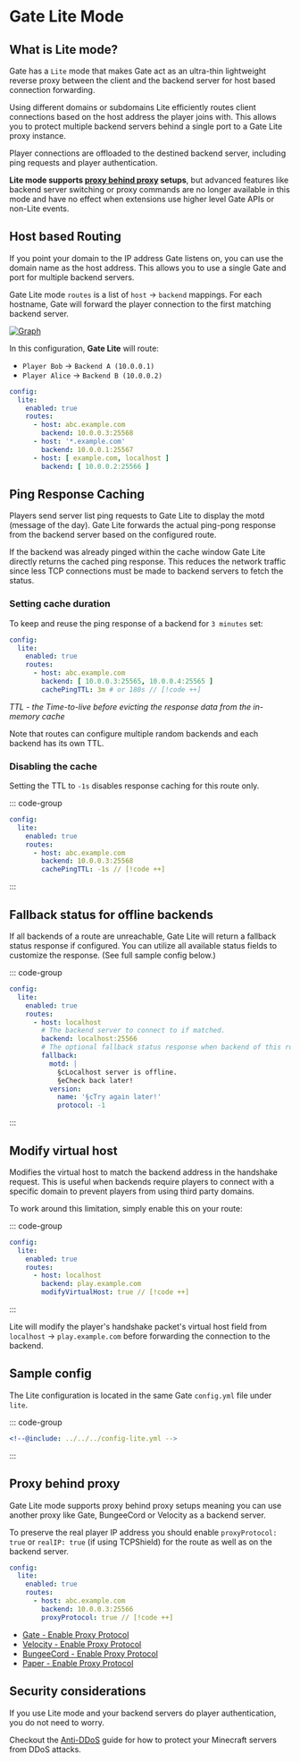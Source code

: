 # Gate Lite Mode


## What is Lite mode?

Gate has a `Lite` mode that makes Gate act as an ultra-thin lightweight reverse proxy between
the client and the backend server for host based connection forwarding.

Using different domains or subdomains Lite efficiently routes client connections based on the
host address the player joins with.
This allows you to protect multiple backend servers behind a single port to a Gate Lite proxy instance.

Player connections are offloaded to the destined backend server, including ping requests and player authentication.

**Lite mode supports [proxy behind proxy](#proxy-behind-proxy) setups**, but advanced features like backend server switching or proxy commands are no
longer available in this mode and have no effect when extensions use higher level Gate APIs or non-Lite events.

## Host based Routing

If you point your domain to the IP address Gate listens on, you can use the domain name as the host address.
This allows you to use a single Gate and port for multiple backend servers.

Gate Lite mode `routes` is a list of `host` -> `backend` mappings.
For each hostname, Gate will forward the player connection to the first matching backend server.

[![Graph](/images/lite-mermaid-diagram-LR.svg)](https://gate.minekube.com)

In this configuration, **Gate Lite** will route:
- `Player Bob` -> `Backend A (10.0.0.1)`
-  `Player Alice` -> `Backend B (10.0.0.2)`
```yaml config-lite.yml
config:
  lite:
    enabled: true
    routes:
      - host: abc.example.com
        backend: 10.0.0.3:25568
      - host: '*.example.com'
        backend: 10.0.0.1:25567
      - host: [ example.com, localhost ]
        backend: [ 10.0.0.2:25566 ]
```

## Ping Response Caching

Players send server list ping requests to Gate Lite to display the motd (message of the day).
Gate Lite forwards the actual ping-pong response from the backend server based on the configured route.

If the backend was already pinged within the cache window Gate Lite directly returns the cached ping response.
This reduces the network traffic since less TCP connections must be made to backend servers to fetch the
status.

### Setting cache duration

To keep and reuse the ping response of a backend for `3 minutes` set:

```yaml
config:
  lite:
    enabled: true
    routes:
      - host: abc.example.com
        backend: [ 10.0.0.3:25565, 10.0.0.4:25565 ]
        cachePingTTL: 3m # or 180s // [!code ++]
```

_TTL - the Time-to-live before evicting the response data from the in-memory cache_

Note that routes can configure multiple random backends and each backend has its own TTL.

### Disabling the cache

Setting the TTL to `-1s` disables response caching for this route only.

::: code-group
```yaml [config.yml]
config:
  lite:
    enabled: true
    routes:
      - host: abc.example.com
        backend: 10.0.0.3:25568
        cachePingTTL: -1s // [!code ++]
```
:::

## Fallback status for offline backends

If all backends of a route are unreachable, Gate Lite will return a fallback status response if configured.
You can utilize all available status fields to customize the response. (See full sample config below.)

::: code-group
```yaml [config.yml]
config:
  lite:
    enabled: true
    routes:
      - host: localhost
        # The backend server to connect to if matched.
        backend: localhost:25566
        # The optional fallback status response when backend of this route are offline.
        fallback:
          motd: |
            §cLocalhost server is offline.
            §eCheck back later!
          version:
            name: '§cTry again later!'
            protocol: -1
```
:::
          
## Modify virtual host

Modifies the virtual host to match the backend address in the handshake request.
This is useful when backends require players to connect with a specific domain to
prevent players from using third party domains.

To work around this limitation, simply enable this on your route:

::: code-group
```yaml [config.yml]
config:
  lite:
    enabled: true
    routes:
      - host: localhost
        backend: play.example.com
        modifyVirtualHost: true // [!code ++]
```
:::

Lite will modify the player's handshake packet's virtual host field from `localhost` -> `play.example.com`
before forwarding the connection to the backend.

## Sample config

The Lite configuration is located in the same Gate `config.yml` file under `lite`.

::: code-group
```yaml [config-lite.yml on GitHub]
<!--@include: ../../../config-lite.yml -->
```
:::

## Proxy behind proxy

Gate Lite mode supports proxy behind proxy setups meaning you can use another proxy like
Gate, BungeeCord or Velocity as a backend server.

To preserve the real player IP address you should enable `proxyProtocol: true` or `realIP: true`
(if using TCPShield) for the route as well as on the backend server.

```yaml config-lite.yml
config:
  lite:
    enabled: true
    routes:
      - host: abc.example.com
        backend: 10.0.0.3:25566
        proxyProtocol: true // [!code ++]
```

- [Gate - Enable Proxy Protocol](https://github.com/minekube/gate/blob/7b03987bcdc7e8a6ed96156fa147bdd9dbf6ba4c/config.yml#L85)
- [Velocity - Enable Proxy Protocol](https://docs.papermc.io/velocity/configuration#advanced-section)
- [BungeeCord - Enable Proxy Protocol](https://www.spigotmc.org/wiki/bungeecord-configuration-guide/)
- [Paper - Enable Proxy Protocol](https://docs.papermc.io/paper/reference/global-configuration#proxy-protocol)

## Security considerations

If you use Lite mode and your backend servers do player authentication,
you do not need to worry.

Checkout the [Anti-DDoS](security#ddos-protecting-your-minecraft-server) guide for how
to protect your Minecraft servers from DDoS attacks.
